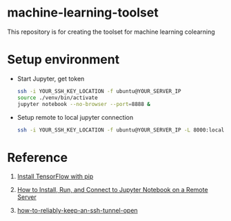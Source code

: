 # machine-learning-toolset

This repository is for creating the toolset for machine learning colearning

# Setup environment

- Start Jupyter, get token

    ``` bash
    ssh -i YOUR_SSH_KEY_LOCATION -f ubuntu@YOUR_SERVER_IP
    source ./venv/bin/activate
    jupyter notebook --no-browser --port=8888 &
    ```

- Setup remote to local jupyter connection

    ``` bash
    ssh -i YOUR_SSH_KEY_LOCATION -f ubuntu@YOUR_SERVER_IP -L 8000:localhost:8888 -N
    ```

# Reference

1. [Install TensorFlow with pip](https://www.tensorflow.org/install/pip)

2. [How to Install, Run, and Connect to Jupyter Notebook on a Remote Server](https://www.digitalocean.com/community/tutorials/how-to-install-run-connect-to-jupyter-notebook-on-remote-server)

3. [how-to-reliably-keep-an-ssh-tunnel-open](https://superuser.com/questions/37738/how-to-reliably-keep-an-ssh-tunnel-open)

